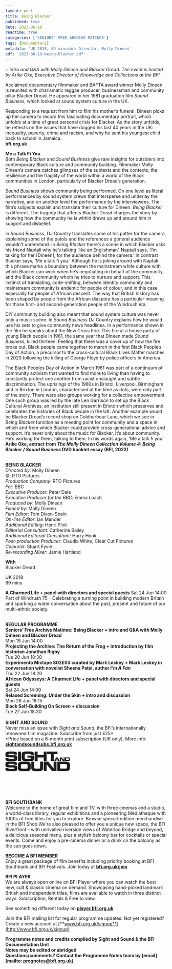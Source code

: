 ```yaml
---
layout: post
title: Being Blacker
published: true
date: 2023-06-19
readtime: true
categories: ['SENIORS’ FREE ARCHIVE MATINEE']
tags: [Documentary]
metadata: 'UK 2018, 89 mins<br> Director: Molly Dineen'
pdf: '2023-06-19-being-blacker.pdf'
---
```


_+ intro and Q&A with Molly Dineen and Blacker Dread. The event is hosted by Arike Oke, Executive Director of Knowledge and Collections at the BFI._

Acclaimed documentary filmmaker and BAFTA award winner Molly Dineen is reunited with charismatic reggae producer, businessman and community pillar Blacker Dread. He appeared in her 1981 graduation film _Sound Business_, which looked at sound system culture in the UK.

Responding to a request from him to film his mother’s funeral, Dineen picks up her camera to record this fascinating documentary portrait, which unfolds at a time of great personal crisis for Blacker. As the story unfolds, he reflects on the issues that have dogged his last 40 years in the UK: inequality, poverty, crime and racism, and why he sent his youngest child back to school in Jamaica.  
**bfi.org.uk**  

**Me a Talk Fi You**  
Both _Being Blacker_ and _Sound Business_ give rare insights for outsiders into contemporary Black culture and community building. Filmmaker Molly Dineen’s camera catches glimpses of the subtexts and the contexts, the resilience and the fragility of the world within a world of the Black communities in London, particularly of Blacker Dread’s generation.

_Sound Business_ shows community being performed. On one level as literal performances by sound system crews that intersperse and underlay the narrative, and on another level the performance by the interviewees. The film’s subjects explain and translate their culture for Dineen. _Being Blacker_ is different. The tragedy that affects Blacker Dread charges the story by showing how the community he is within draws up and around him in support and disbelief.

In _Sound Business_, DJ Country translates some of his patter for the camera, explaining some of the patois and the references a general audience wouldn’t understand. In _Being Blacker_ there’s a scene in which Blacker asks his friend Naptali why he’s talking ‘like an Englishman’. Naptali says, ‘I’m talking for her [Dineen], for the audience behind the camera.’ In contrast Blacker says, ‘Me a talk fi you.’ Although he is joking around with Naptali this phrase marks a boundary between the mainstream white culture with which Blacker can work when he’s negotiating on behalf of the community, and the Black community whom he tries to nurture and support. This instinct of translating, code-shifting, between identity community and mainstream community is endemic for people of colour, and in this case especially for people of African descent. The way that British history has been shaped by people from the African diaspora has a particular meaning for those first- and second-generation people of the Windrush era.

DIY community building also meant that sound system culture was never only a music scene. In _Sound Business_ DJ Country explains how he would use his sets to give community news headlines. In a performance shown in the film he speaks about the New Cross Fire. This fire at a house party of young Black people in 1981, the same year that Dineen made _Sound Business_, killed thirteen. Feeling that there was a cover up of how the fire broke out, Black people came together to march in the first Black People’s Day of Action, a precursor to the cross-cultural Black Lives Matter marches in 2020 following the killing of George Floyd by police officers in America.

The Black Peoples Day of Action in March 1981 was part of a continuum of community activism that wanted to find more to living than having to constantly protect one another from racist onslaught and subtle discrimination. The uprisings of the 1980s in Bristol, Liverpool, Birmingham and in Brixton in London, characterised at the time as riots, were only part of the story. There were also groups working for a collective empowerment. One such group was led by the late Len Garrison to set up the Black Cultural Archives, an institution still present in Brixton which preserves and celebrates the histories of Black people in the UK. Another example would be Blacker Dread’s record shop on Coldharbour Lane, which we see in _Being Blacker_ function as a meeting point for community and a space in which and from which Blacker could provide cross-generational advice and support. It’s never only about the music for Blacker. It’s about community. He’s working for them, talking to them. In his words again, ‘Me a talk fi you.’  
**Arike Oke, extract from _The Molly Dineen Collection Volume 4: Being Blacker / Sound Business_ DVD booklet essay (BFI, 2022)**  
<br>

**BEING BLACKER**  
_Directed by_: Molly Dineen  
_©_: RTO Pictures  
_Production Company_: RTO Pictures  
_For_: BBC  
_Executive Producer_: Peter Dale  
_Executive Producer for the BBC_: Emma Loach  
_Produced by_: Molly Dineen  
_Filmed by_: Molly Dineen  
_Film Editor_: Tom Dixon-Spain  
_On-line Editor_: Ian Mander  
_Additional Editing_: Henri Plint  
_Editorial Consultant_: Catherine Bailey  
_Additional Editorial Consultant_: Harry Hook  
_Post-production Producer_: Claudia White, Clear Cut Pictures  
_Colourist_: Stuart Fyvie  
_Re-recording Mixer_: Jamie Hartland  

**With**  
Blacker Dread  

UK 2018  
89 mins  

**A Charmed Life + panel with directors and special guests** Sat 24 Jun 14:00  
Part of Windrush 75 – Celebrating a turning point in building modern Britain and sparking a wider conversation about the past, present and future of our multi-ethnic society.  
<br>

**REGULAR PROGRAMME**  
**Seniors’ Free Archive Matinee: Being Blacker + intro and Q&A with Molly Dineen and Blacker Dread**  
Mon 19 Jun 14:00  
**Projecting the Archive: The Return of the Frog + introduction by film historian Jonathan Rigby**  
Tue 20 Jun 18:30  
**Experimenta Mixtape S02E03 curated by Mark Leckey + Mark Leckey in conversation with novelist Sheena Patel, author _I’m A Fan_**  
Thu 22 Jun 18:20  
**African Odysseys: A Charmed Life + panel with directors and special guests**  
Sat 24 Jun 14:00  
**Relaxed Screening: Under the Skin + intro and discussion**  
Mon 26 Jun 18:15  
**Black Self-Building On Screen + discussion**  
Tue 27 Jun 18:30  
<br>
**SIGHT AND SOUND**<br>
Never miss an issue with _Sight and Sound_, the BFI’s internationally renowned film magazine. Subscribe from just £25*<br>
*Price based on a 6-month print subscription (UK only). More info: [**sightandsoundsubs.bfi.org.uk**](https://sightandsoundsubs.bfi.org.uk/subscribe)

<img style="float: left;" src="/img/sight-and-sound.jpg" width="40%" height="40%"><br><br><br><br><br><br><br><br>

**BFI SOUTHBANK**  
Welcome to the home of great film and TV, with three cinemas and a studio, a world-class library, regular exhibitions and a pioneering Mediatheque with 1000s of free titles for you to explore. Browse special-edition merchandise in the BFI Shop.We&#39;re also pleased to offer you a unique new space, the BFI Riverfront – with unrivalled riverside views of Waterloo Bridge and beyond, a delicious seasonal menu, plus a stylish balcony bar for cocktails or special events. Come and enjoy a pre-cinema dinner or a drink on the balcony as the sun goes down.  

**BECOME A BFI MEMBER**  
Enjoy a great package of film benefits including priority booking at BFI Southbank and BFI Festivals. Join today at [**bfi.org.uk/join**](http://www.bfi.org.uk/join)  

**BFI PLAYER**  
 We are always open online on BFI Player where you can watch the best new, cult &amp; classic cinema on demand. Showcasing hand-picked landmark British and independent titles, films are available to watch in three distinct ways: Subscription, Rentals &amp; Free to view.  

See something different today on [**player.bfi.org.uk**](https://player.bfi.org.uk)  

Join the BFI mailing list for regular programme updates. Not yet registered? Create a new account at [**www.bfi.org.uk/signup**](http://www.bfi.org.uk/signup)

**Programme notes and credits compiled by Sight and Sound & the BFI Documentation Unit  
Notes may be edited or abridged  
Questions/comments? Contact the Programme Notes team by [email](mailto: prognotes@bfi.org.uk)**
<!--stackedit_data:
eyJoaXN0b3J5IjpbLTQ1MDc4OTI3NV19
-->
